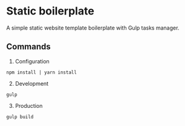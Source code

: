 # Static boilerplate

A simple static website template boilerplate with Gulp tasks manager.

## Commands

1. Configuration

```console
npm install | yarn install
```

2. Development

```console
gulp
```

3. Production

```console
gulp build
```
